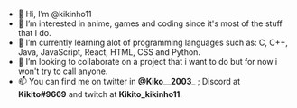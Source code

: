 - 👋 Hi, I’m @kikinho11
- 👀 I’m interested in anime, games and coding since it's most of the stuff that I do.
- 🌱 I’m currently learning alot of programming languages such as: C, C++, Java, JavaScript, React, HTML, CSS and Python.
- 💞️ I’m looking to collaborate on a project that i want to do but for now i won't try to call anyone.
- 📫 You can find me on twitter in **@Kiko__2003_** ; Discord at **Kikito#9669** and twitch at **Kikito_kikinho11**.

<!---
kikinho11/kikinho11 is a ✨ special ✨ repository because its `README.md` (this file) appears on your GitHub profile.
You can click the Preview link to take a look at your changes.
--->
